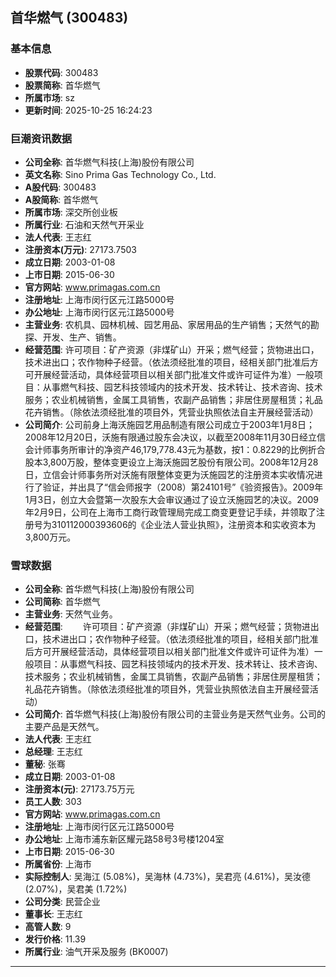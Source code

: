 ## 首华燃气 (300483)

### 基本信息

- **股票代码**: 300483
- **股票简称**: 首华燃气
- **所属市场**: sz
- **更新时间**: 2025-10-25 16:24:23

### 巨潮资讯数据

- **公司全称**: 首华燃气科技(上海)股份有限公司
- **英文名称**: Sino Prima Gas Technology Co., Ltd.
- **A股代码**: 300483
- **A股简称**: 首华燃气
- **所属市场**: 深交所创业板
- **所属行业**: 石油和天然气开采业
- **法人代表**: 王志红
- **注册资本(万元)**: 27173.7503
- **成立日期**: 2003-01-08
- **上市日期**: 2015-06-30
- **官方网站**: www.primagas.com.cn
- **注册地址**: 上海市闵行区元江路5000号
- **办公地址**: 上海市闵行区元江路5000号
- **主营业务**: 农机具、园林机械、园艺用品、家居用品的生产销售；天然气的勘探、开发、生产、销售。
- **经营范围**: 许可项目：矿产资源（非煤矿山）开采；燃气经营；货物进出口，技术进出口；农作物种子经营。（依法须经批准的项目，经相关部门批准后方可开展经营活动，具体经营项目以相关部门批准文件或许可证件为准）一般项目：从事燃气科技、园艺科技领域内的技术开发、技术转让、技术咨询、技术服务；农业机械销售，金属工具销售，农副产品销售；非居住房屋租赁；礼品花卉销售。（除依法须经批准的项目外，凭营业执照依法自主开展经营活动）
- **公司简介**: 公司前身上海沃施园艺用品制造有限公司成立于2003年1月8日；2008年12月20日，沃施有限通过股东会决议，以截至2008年11月30日经立信会计师事务所审计的净资产46,179,778.43元为基数，按1：0.8229的比例折合股本3,800万股，整体变更设立上海沃施园艺股份有限公司。2008年12月28日，立信会计师事务所对沃施有限整体变更为沃施园艺的注册资本实收情况进行了验证，并出具了“信会师报字（2008）第24101号”《验资报告》。2009年1月3日，创立大会暨第一次股东大会审议通过了设立沃施园艺的决议。2009年2月9日，公司在上海市工商行政管理局完成工商变更登记手续，并领取了注册号为310112000393606的《企业法人营业执照》，注册资本和实收资本为3,800万元。

### 雪球数据

- **公司全称**: 首华燃气科技(上海)股份有限公司
- **公司简称**: 首华燃气
- **主营业务**: 天然气业务。
- **经营范围**: 　　许可项目：矿产资源（非煤矿山）开采；燃气经营；货物进出口，技术进出口；农作物种子经营。（依法须经批准的项目，经相关部门批准后方可开展经营活动，具体经营项目以相关部门批准文件或许可证件为准）一般项目：从事燃气科技、园艺科技领域内的技术开发、技术转让、技术咨询、技术服务；农业机械销售，金属工具销售，农副产品销售；非居住房屋租赁；礼品花卉销售。（除依法须经批准的项目外，凭营业执照依法自主开展经营活动）
- **公司简介**: 首华燃气科技(上海)股份有限公司的主营业务是天然气业务。公司的主要产品是天然气。
- **法人代表**: 王志红
- **总经理**: 王志红
- **董秘**: 张骞
- **成立日期**: 2003-01-08
- **注册资本(元)**: 27173.75万元
- **员工人数**: 303
- **官方网站**: www.primagas.com.cn
- **注册地址**: 上海市闵行区元江路5000号
- **办公地址**: 上海市浦东新区耀元路58号3号楼1204室
- **上市日期**: 2015-06-30
- **所属省份**: 上海市
- **实际控制人**: 吴海江 (5.08%)，吴海林 (4.73%)，吴君亮 (4.61%)，吴汝德 (2.07%)，吴君美 (1.72%)
- **公司分类**: 民营企业
- **董事长**: 王志红
- **高管人数**: 9
- **发行价格**: 11.39
- **所属行业**: 油气开采及服务 (BK0007)

---